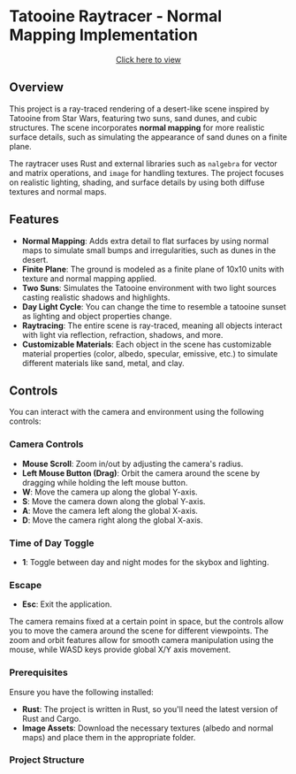 # Tatooine Raytracer - Normal Mapping Implementation


<div align="center">
  <a href="https://github.com/user-attachments/assets/4016379c-6686-49e8-a700-0ffdcde18405">Click here to view</a>
</div>


## Overview

This project is a ray-traced rendering of a desert-like scene inspired by Tatooine from Star Wars, featuring two suns, sand dunes, and cubic structures. The scene incorporates **normal mapping** for more realistic surface details, such as simulating the appearance of sand dunes on a finite plane.

The raytracer uses Rust and external libraries such as `nalgebra` for vector and matrix operations, and `image` for handling textures. The project focuses on realistic lighting, shading, and surface details by using both diffuse textures and normal maps.

## Features

- **Normal Mapping**: Adds extra detail to flat surfaces by using normal maps to simulate small bumps and irregularities, such as dunes in the desert.
- **Finite Plane**: The ground is modeled as a finite plane of 10x10 units with texture and normal mapping applied.
- **Two Suns**: Simulates the Tatooine environment with two light sources casting realistic shadows and highlights.
- **Day Light Cycle**: You can change the time to resemble a tatooine sunset as lighting and object properties change.
- **Raytracing**: The entire scene is ray-traced, meaning all objects interact with light via reflection, refraction, shadows, and more.
- **Customizable Materials**: Each object in the scene has customizable material properties (color, albedo, specular, emissive, etc.) to simulate different materials like sand, metal, and clay.

## Controls

You can interact with the camera and environment using the following controls:

### Camera Controls
- **Mouse Scroll**: Zoom in/out by adjusting the camera's radius.
- **Left Mouse Button (Drag)**: Orbit the camera around the scene by dragging while holding the left mouse button.
- **W**: Move the camera up along the global Y-axis.
- **S**: Move the camera down along the global Y-axis.
- **A**: Move the camera left along the global X-axis.
- **D**: Move the camera right along the global X-axis.

### Time of Day Toggle
- **1**: Toggle between day and night modes for the skybox and lighting.

### Escape
- **Esc**: Exit the application.

The camera remains fixed at a certain point in space, but the controls allow you to move the camera around the scene for different viewpoints. The zoom and orbit features allow for smooth camera manipulation using the mouse, while WASD keys provide global X/Y axis movement.

### Prerequisites

Ensure you have the following installed:

- **Rust**: The project is written in Rust, so you'll need the latest version of Rust and Cargo.
- **Image Assets**: Download the necessary textures (albedo and normal maps) and place them in the appropriate folder.

### Project Structure

